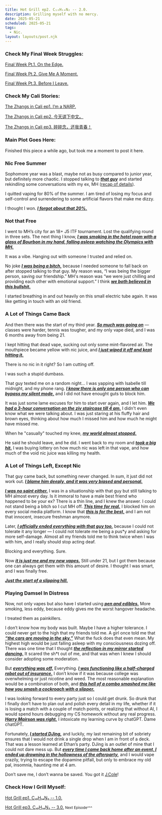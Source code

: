 ```yaml
---
title: Hot Grill ep2. C₁₀H₁₄N₂ -- 2.0.
description: Grilling myself with no mercy.
date: 2025-05-21
scheduled: 2025-05-21
tags:
  - Nic.
layout: layouts/post.njk
---
```


<h3>Check My Final Week Struggles:</h3>
<a href="{{ '/posts/spring2025finalweekpt1/' | url }}">Final Week Pt.1. On the Edge.</a>

<a href="{{ '/posts/spring2025finalweekpt2/' | url }}">Final Week Pt.2. Give Me A Moment.</a>

<a href="{{ '/posts/spring2025finalweekpt3/' | url }}">Final Week Pt.3. Before I Leave.</a>

<h3>Check My Cali Stories:</h3>
<a href="{{ '/posts/calistoryep1/' | url }}">The Zhangs in Cali ep1. I’m a NARP.</a>

<a href="{{ '/posts/calistoryep2/' | url }}">The Zhangs in Cali ep2. 今天讲下中文。</a>

<a href="{{ '/posts/calistoryep3/' | url }}">The Zhangs in Cali ep3. 碎碎念，还我青春！</a>

<h3>Main Plot Goes Here:</h3>

Finished this piece a while ago, but took me a moment to post it here.

<h3>Nic Free Summer</h3>

Sophomore year was a blast, maybe not as busy compared to junior year, but definitely more chaotic. I stopped talking to ***<u>that guy***</u> and started rekindling some conversations with my ex, MH (<a href="{{ '/posts/hotgrillep1/' | url }}">recap of details</a>). 

I quitted vaping for 80% of the summer. I am tired of losing my focus and self-control and surrendering to some artificial flavors that make me dizzy. 

I thought I won. ***<u>I forgot about that 20%.***</u>

<h3>Not that Free</h3>

I went to MH’s city for an 18+ J5 ITF tournament. Lost the qualifying round in three sets. The next thing I know, ***<u>I was smoking in the hotel room with a glass of Bourbon in my hand, falling asleep watching the Olympics with MH.***</u>  

It was a vibe. Hanging out with someone I trusted and relied on.

No joke ***<u>I was being a bitch,***</u> because I needed someone to fall back on after stopped talking to that guy. My reason was, “I was being the bigger person, saving our friendship.” MH's reason was “we were just chilling and providing each other with emotional support.” I think ***<u>we both believed in this bullshit.***</u>

I started breathing in and out heavily on this small electric tube again. It was like getting in touch with an old friend.

<h3>A Lot of Things Came Back</h3>

And then there was the start of my third year. ***<u>So much was going on***</u> — classes were harder, tennis was tougher, and my only vape died, and I was 6 months away from being 21. 

I kept hitting that dead vape, sucking out only some mint-flavored air. The mouthpiece became yellow with nic juice, and ***<u>I just wiped it off and kept hitting it.***</u>

There is no nic in it right? So I am cutting off.

I was such a stupid dumbass.

That guy texted me on a random night… I was yapping with Isabelle till midnight, and my phone rang. ***<u>I know there is only one person who can bypass my silent mode,***</u> and I did not have enought guts to block him.

It was just some lame excuses for him to start over again, and I let him. ***<u>We had a 3-hour conversation on the ziv staircase till 4 am.***</u> I didn't even know what we were talking about. I was just staring at his fluffy hair and brown eyes, thinking about how much I missed him and how much he might have missed me.

When he "casually" touched my knee, ***<u>my world almost stopped.***</u>

He said he should leave, and he did. I went back to my room and ***<u>took a big hit.***</u> I was buying lottery on how much nic was left in that vape, and how much of the void nic juice was killing my health.

<h3>A Lot of Things Left, Except Nic</h3>

That guy came back, but something never changed. In sum, it just did not work out. ***<u>I blame him deeply, and it was very biased and personal.***</u>

***<u>I was no saint either.***</u> I was in a situationship with that guy but still talking to MH almost every day. Is it immoral to have a male best friend who happened to be your ex? There is a thin line, and I knew the answer. I could not stand being a bitch so I cut MH off. ***<u>This time for real.***</u> I blocked him on every social media platform. I know that ***<u>this is for the best,***</u> and I am not that innocent, insecure freshman anymore.

Later, ***<u>I officially ended everything with that guy too,***</u> because I could not tolerate it any longer — I could not tolerate me being a pus*y and asking for more self-damage. Almost all my friends told me to think twice when I was with him, and I really should stop acting deaf.

Blocking and everything. Sure.

Now ***<u>it is just me and my new vapes.***</u> Still under 21, but I got them because one can always get them with this amount of desire. I thought I was smart, and I was finally free.

***<u>Just the start of a slipping hill.***</u>

<h3>Playing Damsel In Distress</h3>

Now, not only vapes but also have I started using ***<u>pen and edibles.***</u> More smoking, less eddy, because eddy gives me the worst hangover headache.

I treated them as painkillers.

I don’t know how my body was built. Maybe I have a higher tolerance. I could never get to the high that my friends told me. A girl once told me that ***<u>“the cars are moving in the sky.”***</u> What the fuck does that even mean. My highest high would be just falling asleep with my consciousness dozing off. There was one time that I thought ***<u>the reflection in my mirror started dancing.***</u> It scared the sh*t out of me, and that was when I knew I should consider adopting some moderation.

But ***<u>everything was off.***</u> Everything. ***<u>I was functioning like a half-charged robot out of insurance.***</u> I don’t know if it was because college was overwhelming or just nicotine and weed. The most reasonable explanation would be a combination of both, and ***<u>this hell of a combo smashed me like how you smash a cockroach with a slipper.***</u>

I was looking forward to every party just so I could get drunk. So drunk that I finally don’t have to plan out and polish every detail in my life, whether if it is losing a match with a couple of match points, or realizing that without AI, I would spend hours debugging my CS homework without any real progress. ***<u>[Harry Mairson](https://www.cs.brandeis.edu/~mairson/) was right.***</u> I intoxicate my learning curve by chatGPT. Dame chatGPT.

Fortunately, ***<u>I started [DJing](https://on.soundcloud.com/6ac7MNaLCsDZz9vN8),***</u> and luckily, my last remaining bit of sobriety ensures that I would not drink a single drop when I am in front of a deck. That was a lesson learned at Ethan’s party. DJing is an outlet of mine that I could not dare mess up. But ***<u>every time I came back home after an event, I ended up drowning in the hollowness of the afterparty,***</u> and I would vape crazily, trying to escape the dopamine pitfall, but only to embrace my old pal, insomnia, haunting me at 4 am.

Don’t save me, I don’t wanna be saved. You got it [J.Cole](https://en.wikipedia.org/wiki/J._Cole)!

<h3>Check How I Grill Myself:</h3>
<a href="{{ '/posts/hotgrillep1/' | url }}">Hot Grill ep1. C₁₀H₁₄N₂ -- 1.0.</a>

<a href="{{ '/posts/hotgrillep3/' | url }}">Hot Grill ep3. C₁₀H₁₄N₂ -- 3.0.</a>
<small>Next Episode^^^</small>